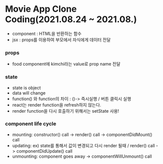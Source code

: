 # Movie App Clone Coding(2021.08.24 ~ 2021.08.)
- component : HTML을 반환하는 함수
- jsx : props를 이용하여 부모에서 자식에게 데이터 전달

### props
- food component에 kimchi라는 value로 prop name 전달

### state
- state is object
- data will change
- function() 와 function의 차이 : ()-> 즉시실행 / 버튼 클릭시 실행
- react는 render function을 refresh하지 않는다.
- render function을 다시 호출하기 위해서는 setState 사용!

### component life cycle
- mounting: constructor() call -> render() call -> componentDidMount() call
- updating: ex) state를 통해서 값이 변경되고 다시 render 될때 / render() call -> componentDidUpdate() call
- unmounting: component goes away ->  componentWillUnmount() call

